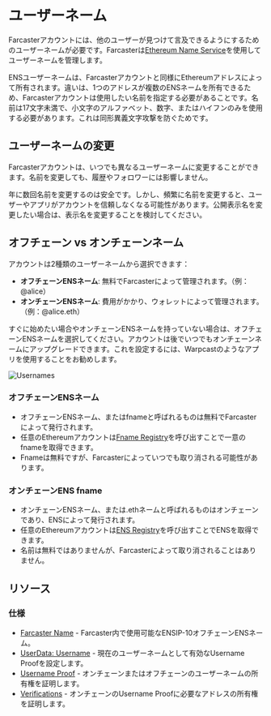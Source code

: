 # ユーザーネーム

Farcasterアカウントには、他のユーザーが見つけて言及できるようにするためのユーザーネームが必要です。Farcasterは[Ethereum Name Service](https://ens.domains/)を使用してユーザーネームを管理します。

ENSユーザーネームは、Farcasterアカウントと同様にEthereumアドレスによって所有されます。違いは、1つのアドレスが複数のENSネームを所有できるため、Farcasterアカウントは使用したい名前を指定する必要があることです。名前は17文字未満で、小文字のアルファベット、数字、またはハイフンのみを使用する必要があります。これは同形異義文字攻撃を防ぐためです。

## ユーザーネームの変更

Farcasterアカウントは、いつでも異なるユーザーネームに変更することができます。名前を変更しても、履歴やフォロワーには影響しません。

年に数回名前を変更するのは安全です。しかし、頻繁に名前を変更すると、ユーザーやアプリがアカウントを信頼しなくなる可能性があります。公開表示名を変更したい場合は、表示名を変更することを検討してください。

## オフチェーン vs オンチェーンネーム

アカウントは2種類のユーザーネームから選択できます：

- **オフチェーンENSネーム**: 無料でFarcasterによって管理されます。（例：@alice）
- **オンチェーンENSネーム**: 費用がかかり、ウォレットによって管理されます。（例：@alice.eth）

すぐに始めたい場合やオンチェーンENSネームを持っていない場合は、オフチェーンENSネームを選択してください。アカウントは後でいつでもオンチェーンネームにアップグレードできます。これを設定するには、Warpcastのようなアプリを使用することをお勧めします。

![Usernames](/assets/usernames.png)

### オフチェーンENSネーム

- オフチェーンENSネーム、またはfnameと呼ばれるものは無料でFarcasterによって発行されます。
- 任意のEthereumアカウントは[Fname Registry](/learn/architecture/ens-names)を呼び出すことで一意のfnameを取得できます。
- Fnameは無料ですが、Farcasterによっていつでも取り消される可能性があります。

### オンチェーンENS fname

- オンチェーンENSネーム、または.ethネームと呼ばれるものはオンチェーンであり、ENSによって発行されます。
- 任意のEthereumアカウントは[ENS Registry](https://docs.ens.domains/dapp-developer-guide/the-ens-registry)を呼び出すことでENSを取得できます。
- 名前は無料ではありませんが、Farcasterによって取り消されることはありません。

## リソース

### 仕様

- [Farcaster Name](https://github.com/farcasterxyz/protocol/blob/main/docs/SPECIFICATION.md#5-fname-specifications) - Farcaster内で使用可能なENSIP-10オフチェーンENSネーム。
- [UserData: Username](https://github.com/farcasterxyz/protocol/blob/main/docs/SPECIFICATION.md#23-user-data) - 現在のユーザーネームとして有効なUsername Proofを設定します。
- [Username Proof](https://github.com/farcasterxyz/protocol/blob/main/docs/SPECIFICATION.md#17-username-proof) - オンチェーンまたはオフチェーンのユーザーネームの所有権を証明します。
- [Verifications](https://github.com/farcasterxyz/protocol/blob/main/docs/SPECIFICATION.md#25-verifications) - オンチェーンのUsername Proofに必要なアドレスの所有権を証明します。